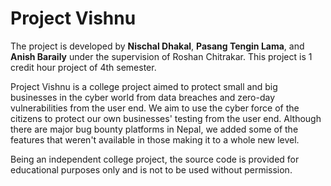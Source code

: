 # Project Vishnu

The project is developed by **Nischal Dhakal**, **Pasang Tengin Lama**, and **Anish Baraily** under the supervision of Roshan Chitrakar. This project is 1 credit hour project of 4th semester.

Project Vishnu is a college project aimed to protect small and big businesses in the cyber world from data breaches and zero-day vulnerabilities from the user end. We aim to use the cyber force of the citizens to protect our own businesses' testing from the user end. Although there are major bug bounty platforms in Nepal, we added some of the features that weren't available in those making it to a whole new level.

Being an independent college project, the source code is provided for educational purposes only and is not to be used without permission.
